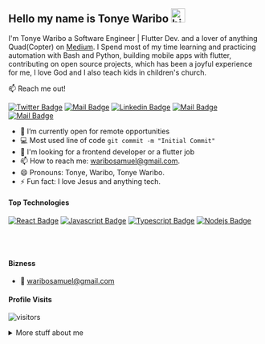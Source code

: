 ## Hello my name is Tonye Waribo <img src="https://user-images.githubusercontent.com/1303154/88677602-1635ba80-d120-11ea-84d8-d263ba5fc3c0.gif" width="28px" height="28px" alt="hi">

I'm Tonye Waribo a Software Engineer | Flutter Dev. and a lover of anything Quad(Copter)  on [Medium](https://medium.com/@tonyewaribo). I Spend most of my time learning and practicing automation with Bash and Python, building mobile apps with flutter, contributing on open source projects, which has been a joyful experience for me, I love God and I also teach kids in children's church. 

:mailbox: Reach me out!

[![Twitter Badge](https://img.shields.io/badge/-@tonyewaribo-1ca0f1?style=flat&labelColor=1ca0f1&logo=twitter&logoColor=white&link=https://twitter.com/tonyewaribo)](https://twitter.com/tonyewaribo) [![Mail Badge](https://img.shields.io/badge/-tonyewaribo=flat&labelColor=e74c3c&logo=youtube&logoColor=white)](https://youtube.com/tonyewaribo8754) [![Linkedin Badge](https://img.shields.io/badge/-TonyeWaribo-0e76a8?style=flat&labelColor=0e76a8&logo=linkedin&logoColor=white)](https://www.linkedin.com/in/tonyewaribo/) [![Mail Badge](https://img.shields.io/badge/-@tonyewaribo-e84393?style=flat&labelColor=e84393&logo=instagram&logoColor=white)](https://instagram.com/tonyewaribo) [![Mail Badge](https://img.shields.io/badge/-tonyewaribo-c0392b?style=flat&labelColor=c0392b&logo=gmail&logoColor=white)](mailto:tonyewaribo@gmail.com)

<!-- TODO: Add last video link -->

- 🔭 I’m currently open for remote opportunities
- :computer: Most used line of code `git commit -m "Initial Commit"`
- 🤔 I'm looking for a frontend developer or a flutter  job
- 📫 How to reach me: waribosamuel@gmail.com.
- 😄 Pronouns: Tonye, Waribo, Tonye Waribo.
- ⚡ Fun fact: I love Jesus  and anything tech.

#### Top Technologies

<!-- TODO: Make technologies links takes you to repositories -->

[![React Badge](https://img.shields.io/badge/-React-61DBFB?style=for-the-badge&labelColor=black&logo=react&logoColor=61DBFB)](#) [![Javascript Badge](https://img.shields.io/badge/-Javascript-F0DB4F?style=for-the-badge&labelColor=black&logo=javascript&logoColor=F0DB4F)](#) [![Typescript Badge](https://img.shields.io/badge/-Typescript-007acc?style=for-the-badge&labelColor=black&logo=typescript&logoColor=007acc)](#) [![Nodejs Badge](https://img.shields.io/badge/-Nodejs-3C873A?style=for-the-badge&labelColor=black&logo=node.js&logoColor=3C873A)](#) 

<!-- ### Tutorials

[<img align="left" alt="React" width="26px" src="https://raw.githubusercontent.com/github/explore/80688e429a7d4ef2fca1e82350fe8e3517d3494d/topics/react/react.png" />][reactplaylist]

[<img align="left" alt="HTML5" width="26px" src="https://raw.githubusercontent.com/github/explore/80688e429a7d4ef2fca1e82350fe8e3517d3494d/topics/html/html.png" />][htmltutorial]

[<img align="left" alt="JavaScript" width="26px" src="https://raw.githubusercontent.com/github/explore/80688e429a7d4ef2fca1e82350fe8e3517d3494d/topics/javascript/javascript.png" />][javascripttutorial]

[<img align="left" alt="Visual Studio Code" width="26px" src="https://raw.githubusercontent.com/github/explore/80688e429a7d4ef2fca1e82350fe8e3517d3494d/topics/visual-studio-code/visual-studio-code.png" />][vscodetutorial]

<img align="left" alt="Sass" width="26px" src="https://raw.githubusercontent.com/github/explore/80688e429a7d4ef2fca1e82350fe8e3517d3494d/topics/sass/sass.png" />

<img align="left" alt="Node.js" width="26px" src="https://raw.githubusercontent.com/github/explore/80688e429a7d4ef2fca1e82350fe8e3517d3494d/topics/nodejs/nodejs.png" />

<img align="left" alt="GraphQL" width="26px" src="https://raw.githubusercontent.com/github/explore/80688e429a7d4ef2fca1e82350fe8e3517d3494d/topics/graphql/graphql.png" />

<img align="left" alt="Deno" width="26px" src="https://raw.githubusercontent.com/github/explore/361e2821e2dea67711cde99c9c40ed357061cf27/topics/deno/deno.png" />

<img align="left" alt="SQL" width="26px" src="https://raw.githubusercontent.com/github/explore/80688e429a7d4ef2fca1e82350fe8e3517d3494d/topics/sql/sql.png" />

<img align="left" alt="MySQL" width="26px" src="https://raw.githubusercontent.com/github/explore/80688e429a7d4ef2fca1e82350fe8e3517d3494d/topics/mysql/mysql.png" />

<img align="left" alt="Git" width="26px" src="https://raw.githubusercontent.com/github/explore/80688e429a7d4ef2fca1e82350fe8e3517d3494d/topics/git/git.png" />

<img align="left" alt="MongoDB" width="26px" src="https://raw.githubusercontent.com/github/explore/80688e429a7d4ef2fca1e82350fe8e3517d3494d/topics/mongodb/mongodb.png" /> -->

<br />
<br />

#### Bizness
<!-- :paperclip: [My Resume/CV](https://github.com/ipenywis/ipenywis/blob/master/resumes/resume%20v1.0.pdf) -->
- :email: waribosamuel@gmail.com


#### Profile Visits 

![visitors](https://visitor-badge.glitch.me/badge?page_id=sprucetonye.sprucetonye)

<details>
<summary>
  More stuff about me
</summary>

<br >

<!-- I love sharing knowledge and putting tutorials, courses and posts together for helping other developers, and tjat's why CoderOne Youtube Channel exists! -->
<!--I would love to start sharing my DevOps journey from January 2024 using the #90Daysofdevops

<!-- #### What is CoderOne?

CoderOne is a youtube channel for learning Web/Mobile development, coding and design. Including new technologies and frameworks and anything really related to development world. -->

#### Coding Stats

<!--START_SECTION:waka-->
```text
Javascript    15 hrs 41 mins  ████████████████████▓░░░░   82.29 
Flutter       15 hrs 41 mins  ████████████████████▓░░░░   82.29 
Python        15 hrs 41 mins  ████████████████████▓░░░░   82.29 %
React         15 hrs 41 mins  ████████████████████▓░░░░   82.29
Node          15 hrs 41 mins  ████████████████████▓░░░░   82.29 
Bash         1 hr 50 mins     ██▒░░░░░░░░░░░░░░░░░░░░░░   09.61 % 
Markdown     1 hr 27 mins     ██░░░░░░░░░░░░░░░░░░░░░░░   07.63 % 
Dart         2 mins           ████████████████████▓░░░░   00.25 % 
YAML         2 mins           ░░░░░░░░░░░░░░░░░░░░░░░░░   00.19 % 
```
<!--END_SECTION:waka-->
░ 
#### Github Stats

![Tonye Waribo's github stats](https://github-readme-stats.vercel.app/api?username=ipenywis&count_private=true&theme=tokyonight&hide=contribs,prs)

<!--</details>

<!--
[reactplaylist]: https://www.youtube.com/watch?v=KxXXEL-k47Y&list=PLvXDmnBbOF7RnYiZvDwl2Pzcs2kfi10wd
[vscodetutorial]: https://www.youtube.com/watch?v=Bkie2ai8qeE&t=8s
[htmltutorial]: https://www.youtube.com/watch?v=VK6MXVxOsws&t=27s
[javascripttutorial]: https://www.youtube.com/watch?v=D-LHKvmX37E
-->
